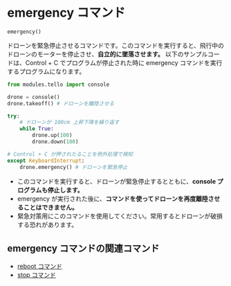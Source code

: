 # emergency コマンド

```emergency()```
<br>

 ドローンを緊急停止させるコマンドです。このコマンドを実行すると、飛行中のドローンのモーターを停止させ、**自立的に墜落させます。**
以下のサンプルコードは、Control + C でプログラムが停止された時に emergency コマンドを実行するプログラムになります。
 
```python
from modules.tello import console

drone = console()
drone.takeoff() # ドローンを離陸させる

try:
    # ドローンが 100cm 上昇下降を繰り返す
    while True:
        drone.up(100)
        drone.down(100)

# Control + C が押されたることを例外処理で検知
except KeyboardInterrupt:
    drone.emergency() # ドローンを緊急停止
```

- このコマンドを実行すると、ドローンが緊急停止するとともに、**console プログラムも停止します。**
- emergency が実行された後に、**コマンドを使ってドローンを再度離陸させることはできません。**
- 緊急対策用にこのコマンドを使用してください。常用するとドローンが破損する恐れがあります。

## emergency コマンドの関連コマンド
- [reboot コマンド](https://github.com/GAI-313/Tello-Console/blob/master/tutorial/command_list/reboot.md)
- [stop コマンド](https://github.com/GAI-313/Tello-Console/blob/master/tutorial/command_list/stop.md)
